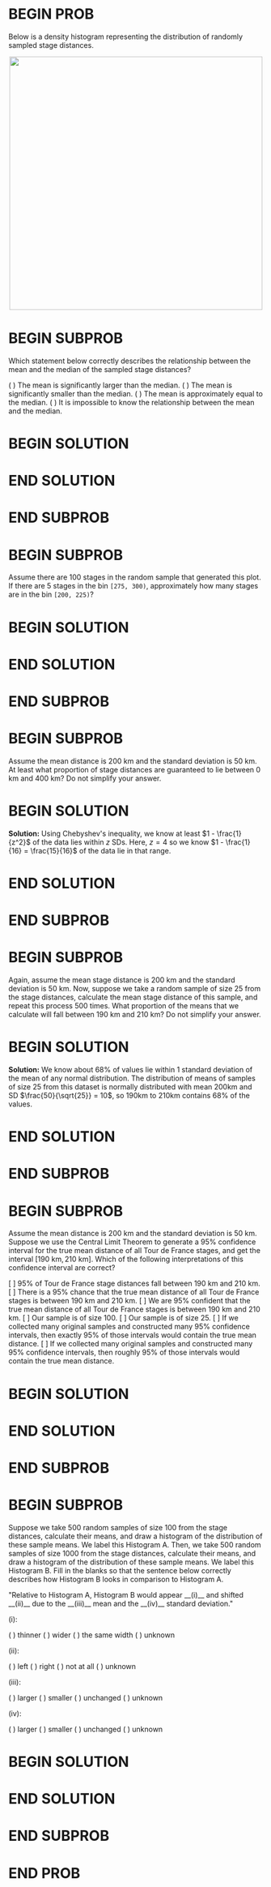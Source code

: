 # BEGIN PROB

Below is a density histogram representing the distribution of randomly sampled stage distances.

<div style="text-align: center;">
<img src="../assets/images/su24-final/histogram.png" width="500">
</div>

# BEGIN SUBPROB

Which statement below correctly describes the relationship between the mean and the median of the sampled stage distances?

( ) The mean is significantly larger than the median.
( ) The mean is significantly smaller than the median.
( ) The mean is approximately equal to the median.
( ) It is impossible to know the relationship between the mean and the median.

# BEGIN SOLUTION

# END SOLUTION

# END SUBPROB 

# BEGIN SUBPROB

Assume there are 100 stages in the random sample that generated this plot. If there are 5 stages in the bin `[275, 300)`, approximately how many stages are in the bin `[200, 225)`?

# BEGIN SOLUTION

# END SOLUTION

# END SUBPROB

# BEGIN SUBPROB

Assume the mean distance is 200 km and the standard deviation is 50 km. At least what proportion of stage distances are guaranteed to lie between 0 km and 400 km? Do not simplify your answer.


# BEGIN SOLUTION
**Solution:** Using Chebyshev's inequality, we know at least $1 - \frac{1}{z^2}$ of the data lies within $z$ SDs. Here, $z = 4$ so we know $1 - \frac{1}{16} = \frac{15}{16}$ of the data lie in that range.

# END SOLUTION

# END SUBPROB

# BEGIN SUBPROB

Again, assume the mean stage distance is 200 km and the standard deviation is 50 km. Now, suppose we take a random sample of size 25 from the stage distances, calculate the mean stage distance of this sample, and repeat this process 500 times. What proportion of the means that we calculate will fall between 190 km and 210 km? Do not simplify your answer.


# BEGIN SOLUTION
**Solution:** We know about 68% of values lie within 1 standard deviation of the mean of any normal distribution. The distribution of means of samples of size 25 from this dataset is normally distributed with mean 200km and SD $\frac{50}{\sqrt{25}} = 10$, so 190km to 210km contains 68% of the values.

# END SOLUTION

# END SUBPROB

# BEGIN SUBPROB

Assume the mean distance is 200 km and the standard deviation is 50 km. Suppose we use the Central Limit Theorem to generate a 95% confidence interval for the true mean distance of all Tour de France stages, and get the interval $[190\text{ km}, 210\text{ km}]$. Which of the following interpretations of this confidence interval are correct?

[ ] 95% of Tour de France stage distances fall between 190 km and 210 km.
[ ] There is a 95% chance that the true mean distance of all Tour de France stages is between 190 km and 210 km.
[ ] We are 95% confident that the true mean distance of all Tour de France stages is between 190 km and 210 km.
[ ] Our sample is of size 100.
[ ] Our sample is of size 25.
[ ] If we collected many original samples and constructed many 95% confidence intervals, then exactly 95% of those intervals would contain the true mean distance.
[ ] If we collected many original samples and constructed many 95% confidence intervals, then roughly 95% of those intervals would contain the true mean distance.

# BEGIN SOLUTION

# END SOLUTION

# END SUBPROB

# BEGIN SUBPROB

Suppose we take 500 random samples of size 100 from the stage distances, calculate their means, and draw a histogram of the distribution of these sample means. We label this Histogram A. Then, we take 500 random samples of size 1000 from the stage distances, calculate their means, and draw a histogram of the distribution of these sample means. We label this Histogram B. Fill in the blanks so that the sentence below correctly describes how Histogram B looks in comparison to Histogram A.

"Relative to Histogram A, Histogram B would appear \_\_(i)\_\_ and shifted \_\_(ii)\_\_ due to the \_\_(iii)\_\_ mean and the \_\_(iv)\_\_ standard deviation."

(i): 

( ) thinner 
( ) wider 
( ) the same width 
( ) unknown

(ii): 

( ) left 
( ) right 
( ) not at all 
( ) unknown

(iii): 

( ) larger 
( ) smaller 
( ) unchanged 
( ) unknown

(iv): 

( ) larger 
( ) smaller 
( ) unchanged 
( ) unknown

# BEGIN SOLUTION

# END SOLUTION

# END SUBPROB

# END PROB